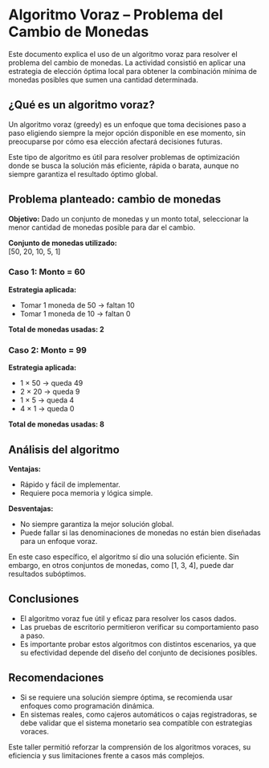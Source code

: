 # Algoritmo Voraz – Problema del Cambio de Monedas

Este documento explica el uso de un algoritmo voraz para resolver el problema del cambio de monedas. La actividad consistió en aplicar una estrategia de elección óptima local para obtener la combinación mínima de monedas posibles que sumen una cantidad determinada.

## ¿Qué es un algoritmo voraz?

Un algoritmo voraz (greedy) es un enfoque que toma decisiones paso a paso eligiendo siempre la mejor opción disponible en ese momento, sin preocuparse por cómo esa elección afectará decisiones futuras.

Este tipo de algoritmo es útil para resolver problemas de optimización donde se busca la solución más eficiente, rápida o barata, aunque no siempre garantiza el resultado óptimo global.

## Problema planteado: cambio de monedas

**Objetivo:** Dado un conjunto de monedas y un monto total, seleccionar la menor cantidad de monedas posible para dar el cambio.

**Conjunto de monedas utilizado:**  
[50, 20, 10, 5, 1]

### Caso 1: Monto = 60

**Estrategia aplicada:**
- Tomar 1 moneda de 50 → faltan 10
- Tomar 1 moneda de 10 → faltan 0

**Total de monedas usadas: 2**

### Caso 2: Monto = 99

**Estrategia aplicada:**
- 1 × 50 → queda 49  
- 2 × 20 → queda 9  
- 1 × 5 → queda 4  
- 4 × 1 → queda 0

**Total de monedas usadas: 8**

## Análisis del algoritmo

**Ventajas:**
- Rápido y fácil de implementar.
- Requiere poca memoria y lógica simple.

**Desventajas:**
- No siempre garantiza la mejor solución global.
- Puede fallar si las denominaciones de monedas no están bien diseñadas para un enfoque voraz.

En este caso específico, el algoritmo sí dio una solución eficiente. Sin embargo, en otros conjuntos de monedas, como [1, 3, 4], puede dar resultados subóptimos.

## Conclusiones

- El algoritmo voraz fue útil y eficaz para resolver los casos dados.
- Las pruebas de escritorio permitieron verificar su comportamiento paso a paso.
- Es importante probar estos algoritmos con distintos escenarios, ya que su efectividad depende del diseño del conjunto de decisiones posibles.

## Recomendaciones

- Si se requiere una solución siempre óptima, se recomienda usar enfoques como programación dinámica.
- En sistemas reales, como cajeros automáticos o cajas registradoras, se debe validar que el sistema monetario sea compatible con estrategias voraces.

Este taller permitió reforzar la comprensión de los algoritmos voraces, su eficiencia y sus limitaciones frente a casos más complejos.
